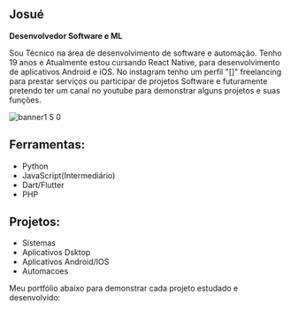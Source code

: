 ## Josué 

**Desenvolvedor Software e ML**

Sou Técnico na área de desenvolvimento de software e automação. 
Tenho 19 anos e Atualmente estou cursando React Native, para desenvolvimento de aplicativos Android e iOS.
No instagram tenho um perfil "[]" freelancing para prestar serviços ou participar de projetos Software e futuramente pretendo ter um canal no youtube para demonstrar alguns projetos e suas funções.

![banner1 5 0](https://github.com/user-attachments/assets/55d754aa-a09e-4212-8ef7-6cd961790538)


## Ferramentas:

- Python
- JavaScript(Intermediário)
- Dart/Flutter
- PHP

## Projetos:

- Sistemas
- Aplicativos Dsktop
- Aplicativos Android/IOS
- Automacoes

Meu portfólio abaixo para demonstrar cada projeto estudado e desenvolvido:




<!---
joshcode33/joshcode33 is a ✨ special ✨ repository because its `README.md` (this file) appears on your GitHub profile.
You can click the Preview link to take a look at your changes.
--->
